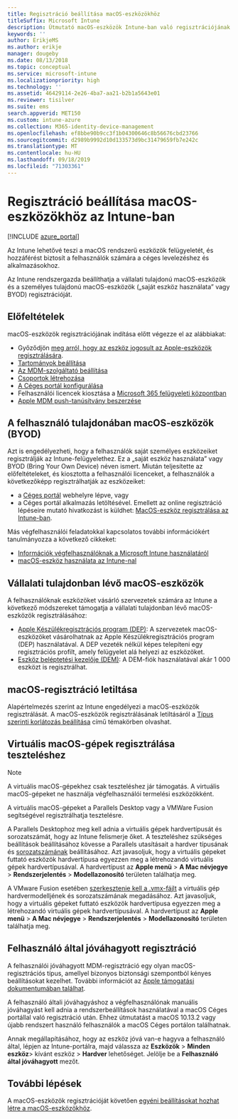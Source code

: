 ```yaml
---
title: Regisztráció beállítása macOS-eszközökhöz
titleSuffix: Microsoft Intune
description: Útmutató macOS-eszközök Intune-ban való regisztrációjának beállításához.
keywords: ''
author: ErikjeMS
ms.author: erikje
manager: dougeby
ms.date: 08/13/2018
ms.topic: conceptual
ms.service: microsoft-intune
ms.localizationpriority: high
ms.technology: ''
ms.assetid: 46429114-2e26-4ba7-aa21-b2b1a5643e01
ms.reviewer: tisilver
ms.suite: ems
search.appverid: MET150
ms.custom: intune-azure
ms.collection: M365-identity-device-management
ms.openlocfilehash: ef8bbe90b9cc3f1b04300646c8b56676cbd23766
ms.sourcegitcommit: d2989b9992d10d133573d9bc31479659fb7e242c
ms.translationtype: MT
ms.contentlocale: hu-HU
ms.lasthandoff: 09/18/2019
ms.locfileid: "71303361"
---
```

# <a name="set-up-enrollment-for-macos-devices-in-intune"></a>Regisztráció beállítása macOS-eszközökhöz az Intune-ban

[!INCLUDE [azure_portal](./includes/azure_portal.md)]

Az Intune lehetővé teszi a macOS rendszerű eszközök felügyeletét, és hozzáférést biztosít a felhasználók számára a céges levelezéshez és alkalmazásokhoz.

Az Intune rendszergazda beállíthatja a vállalati tulajdonú macOS-eszközök és a személyes tulajdonú macOS-eszközök („saját eszköz használata” vagy BYOD) regisztrációját. 

## <a name="prerequisites"></a>Előfeltételek

macOS-eszközök regisztrációjának indítása előtt végezze el az alábbiakat:

- Győződjön [meg arról, hogy az eszköz jogosult az Apple-eszközök regisztrálására](https://support.apple.com/en-us/HT204142#eligibility).
- [Tartományok beállítása](custom-domain-name-configure.md)
- [Az MDM-szolgáltató beállítása](mdm-authority-set.md)
- [Csoportok létrehozása](groups-add.md)
- [A Céges portál konfigurálása](company-portal-app.md)
- Felhasználói licencek kiosztása a [Microsoft 365 felügyeleti központban](http://go.microsoft.com/fwlink/p/?LinkId=698854)
- [Apple MDM push-tanúsítvány beszerzése](apple-mdm-push-certificate-get.md)

## <a name="user-owned-macos-devices-byod"></a>A felhasználó tulajdonában macOS-eszközök (BYOD)

Azt is engedélyezheti, hogy a felhasználók saját személyes eszközeiket regisztrálják az Intune-felügyelethez. Ez a „saját eszköz használata” vagy BYOD (Bring Your Own Device) néven ismert. Miután teljesítette az előfeltételeket, és kiosztotta a felhasználói licenceket, a felhasználók a következőképp regisztrálhatják az eszközeiket:
- a [Céges portál](https://portal.manage.microsoft.com) webhelyre lépve, vagy
- a Céges portál alkalmazás letöltésével.
Emellett az online regisztráció lépéseire mutató hivatkozást is küldhet: [MacOS-eszköz regisztrálása az Intune-ban](https://docs.microsoft.com/intune-user-help/enroll-your-device-in-intune-macos).

Más végfelhasználói feladatokkal kapcsolatos további információkért tanulmányozza a következő cikkeket:

- [Információk végfelhasználóknak a Microsoft Intune használatáról](end-user-educate.md)
- [macOS-eszköz használata az Intune-nal](/intune-user-help/using-your-macos-device-with-intune)

## <a name="company-owned-macos-devices"></a>Vállalati tulajdonban lévő macOS-eszközök
A felhasználóknak eszközöket vásárló szervezetek számára az Intune a következő módszereket támogatja a vállalati tulajdonban lévő macOS-eszközök regisztrálásához:
- [Apple Készülékregisztrációs program (DEP)](device-enrollment-program-enroll-macos.md): A szervezetek macOS-eszközöket vásárolhatnak az Apple Készülékregisztrációs program (DEP) használatával. A DEP vezeték nélkül képes telepíteni egy regisztrációs profilt, amely felügyelet alá helyezi az eszközöket.
- [Eszköz beléptetési kezelője (DEM)](device-enrollment-manager-enroll.md): A DEM-fiók használatával akár 1 000 eszközt is regisztrálhat.

## <a name="block-macos-enrollment"></a>macOS-regisztráció letiltása
Alapértelmezés szerint az Intune engedélyezi a macOS-eszközök regisztrálását. A macOS-eszközök regisztrálásának letiltásáról a [Típus szerinti korlátozás beállítása](enrollment-restrictions-set.md) című témakörben olvashat.

## <a name="enroll-virtual-macos-machines-for-testing"></a>Virtuális macOS-gépek regisztrálása teszteléshez

> [!NOTE]
> A virtuális macOS-gépekhez csak teszteléshez jár támogatás. A virtuális macOS-gépeket ne használja végfelhasználói termelési eszközökként. 

A virtuális macOS-gépeket a Parallels Desktop vagy a VMWare Fusion segítségével regisztrálhatja tesztelésre. 

A Parallels Desktophoz meg kell adnia a virtuális gépek hardvertípusát és sorozatszámát, hogy az Intune felismerje őket. A teszteléshez szükséges beállítások beállításához kövesse a Parallels utasításait a hardver típusának és [sorozatszámának](http://kb.parallels.com/123455) beállításához. Azt javasoljuk, hogy a virtuális gépeket futtató eszközök hardvertípusa egyezzen meg a létrehozandó virtuális gépek hardvertípusával. A hardvertípust az **Apple menü** > **A Mac névjegye** > **Rendszerjelentés** > **Modellazonosító** területen találhatja meg. 

A VMware Fusion esetében [szerkesztenie kell a .vmx-fájlt](https://kb.vmware.com/s/article/1014782) a virtuális gép hardvermodelljének és sorozatszámának megadásához. Azt javasoljuk, hogy a virtuális gépeket futtató eszközök hardvertípusa egyezzen meg a létrehozandó virtuális gépek hardvertípusával. A hardvertípust az **Apple menü** > **A Mac névjegye** > **Rendszerjelentés** > **Modellazonosító** területen találhatja meg. 

## <a name="user-approved-enrollment"></a>Felhasználó által jóváhagyott regisztráció

A felhasználói jóváhagyott MDM-regisztráció egy olyan macOS-regisztrációs típus, amellyel bizonyos biztonsági szempontból kényes beállításokat kezelhet. További információt az [Apple támogatási dokumentumában találhat](https://support.apple.com/HT208019).

A felhasználó általi jóváhagyáshoz a végfelhasználónak manuális jóváhagyást kell adnia a rendszerbeállítások használatával a macOS Céges portállal való regisztráció után. Ehhez útmutatást a macOS 10.13.2 vagy újabb rendszert használó felhasználók a macOS Céges portálon találhatnak.

Annak megállapításához, hogy az eszköz jóvá van-e hagyva a felhasználó által, lépjen az Intune-portálra, majd válassza az **Eszközök** > **Minden eszköz**> kívánt eszköz > **Hardver** lehetőséget. Jelölje be a **Felhasználó által jóváhagyott** mezőt.

## <a name="next-steps"></a>További lépések

A macOS-eszközök regisztrációját követően [egyéni beállításokat hozhat létre a macOS-eszközökhöz](custom-settings-macos.md).
